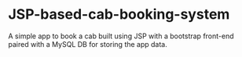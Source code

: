 # JSP-based-cab-booking-system
A simple app to book a cab built using JSP with a bootstrap front-end paired with a MySQL DB for storing the app data.
